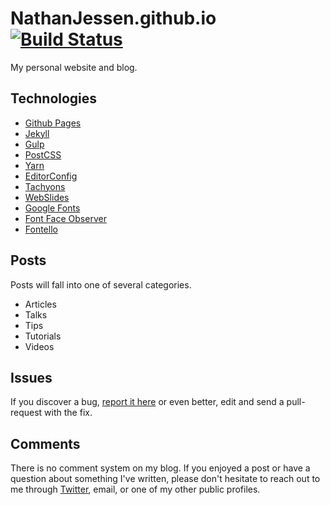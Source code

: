# NathanJessen.github.io [![Build Status](https://travis-ci.org/nathanjessen/nathanjessen.github.io.svg?branch=master)](https://travis-ci.org/nathanjessen/nathanjessen.github.io)

My personal website and blog.

## Technologies

- [Github Pages](http://pages.github.com/)
- [Jekyll](http://jekyllrb.com/)
- [Gulp](http://gulpjs.com/)
- [PostCSS](http://postcss.org/)
- [Yarn](https://yarnpkg.com/)
- [EditorConfig](http://editorconfig.org/)
- [Tachyons](http://tachyons.io/)
- [WebSlides](https://webslides.tv/)
- [Google Fonts](https://fonts.google.com/)
- [Font Face Observer](https://fontfaceobserver.com/)
- [Fontello](http://fontello.com/)

## Posts

Posts will fall into one of several categories.

- Articles
- Talks
- Tips
- Tutorials
- Videos

## Issues

If you discover a bug, [report it here](https://github.com/nathanjessen/nathanjessen.github.com/issues) or even better, edit and send a pull-request with the fix.

## Comments

There is no comment system on my blog. If you enjoyed a post or have a question about something I've written, please don't hesitate to reach out to me through [Twitter](https://twitter.com/nathanjessen), email, or one of my other public profiles.
